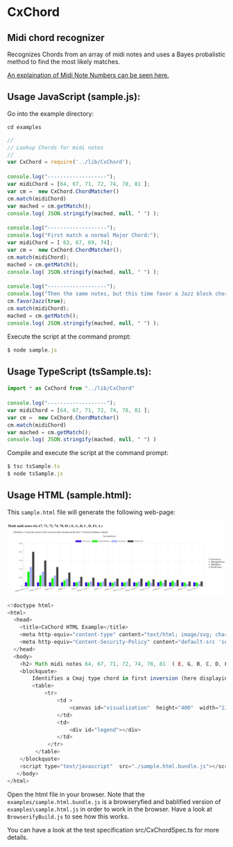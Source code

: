 # CxChord
## Midi chord recognizer ##

Recognizes Chords from an array of midi notes and uses a Bayes probalistic method to find the most likely matches.

[An explaination of Midi Note Numbers can be seen here.](https://www.computermusicresource.com/midikeys.html)

Usage JavaScript (sample.js):
----------------

Go into the example directory:
```
cd examples
```

```javascript
//
// Lookup Chords for midi notes
// 
var CxChord = require('../lib/CxChord');

console.log("-------------------");
var midiChord = [64, 67, 71, 72, 74, 78, 81 ];
var cm =  new CxChord.ChordMatcher()
cm.match(midiChord)
var mached = cm.getMatch();
console.log( JSON.stringify(mached, null, " ") );

console.log("-------------------");
console.log("First match a normal Major Chord:");
var midiChord = [ 63, 67, 69, 74];
var cm =  new CxChord.ChordMatcher();
cm.match(midiChord);
mached = cm.getMatch();
console.log( JSON.stringify(mached, null, " ") );

console.log("-------------------");
console.log("Then the same notes, but this time favor a Jazz block chord interpretation:");
cm.favorJazz(true);
cm.match(midiChord);
mached = cm.getMatch();
console.log( JSON.stringify(mached, null, " ") );
```
Execute the script at the command prompt:
```javascript
$ node sample.js
```

Usage TypeScript (tsSample.ts):
----------------
```javascript
import * as CxChord from "../lib/CxChord"

console.log("-------------------");
var midiChord = [64, 67, 71, 72, 74, 78, 81 ];
var cm =  new CxChord.ChordMatcher()
cm.match(midiChord)
var mached = cm.getMatch();
console.log( JSON.stringify(mached, null, " ") )
```
Compile and execute the script at the command prompt:
```javascript
$ tsc tsSample.ts
$ node tsSample.js
```

Usage HTML (sample.html):
----------------
This `sample.html` file will generate the following web-page:

![Sample Output](./examples/webSample.png)

```javascript
<!doctype html>
<html>
  <head>
    <title>CxChord HTML Example</title>
    <meta http-equiv="content-type" content="text/html; image/svg; charset=utf-8 ;">
    <meta http-equiv="Content-Security-Policy" content="default-src 'self'; img-src 'self' blob: data:; script-src 'self' 'unsafe-inline'; style-src 'self' 'unsafe-inline'">
  </head>
  <body>
    <h2> Math midi notes 64, 67, 71, 72, 74, 78, 81  ( E, G, B, C, D, F#, A ) </h2>
    <blockquote>
        Identifies a Cmaj type chord in first inversion (here displaying the first 15 chord-posibilities ranked): 
        <table>
            <tr>
                <td >
                    <canvas id="visualization"  height="400"  width="1300" ></canvas>
                </td>
                <td>
                    <div id="legend"></div>
                </td>
             </tr>
         </table>
    </blockquote>
    <script type="text/javascript"  src="./sample.html.bundle.js"></script>
   </body>
</html>
```
Open the html file in your browser. Note that the `examples/sample.html.bundle.js` is a browseryfied and bablified version of `examples\sample.html.js` in order to work in the browser. Have a look at `BrowserifyBuild.js` to see how this works.

You can have a look at the test specification src/CxChordSpec.ts for more details.